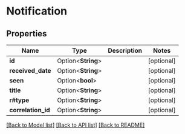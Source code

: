 # Notification

## Properties

Name | Type | Description | Notes
------------ | ------------- | ------------- | -------------
**id** | Option<**String**> |  | [optional]
**received_date** | Option<**String**> |  | [optional]
**seen** | Option<**bool**> |  | [optional]
**title** | Option<**String**> |  | [optional]
**r#type** | Option<**String**> |  | [optional]
**correlation_id** | Option<**String**> |  | [optional]

[[Back to Model list]](../README.md#documentation-for-models) [[Back to API list]](../README.md#documentation-for-api-endpoints) [[Back to README]](../README.md)


